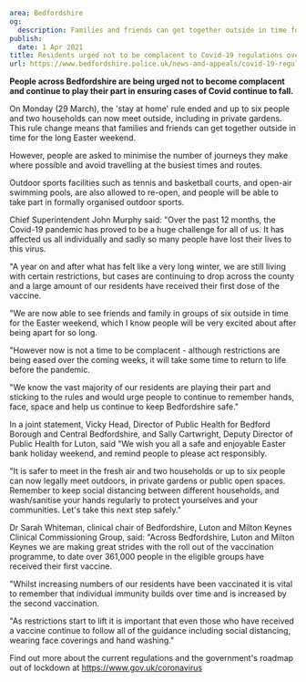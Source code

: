 ```yaml
area: Bedfordshire
og:
  description: Families and friends can get together outside in time for the long Easter weekend, but please continue to play your part to keep Bedfordshire safe.
publish:
  date: 1 Apr 2021
title: Residents urged not to be complacent to Covid-19 regulations over the Easter weekend
url: https://www.bedfordshire.police.uk/news-and-appeals/covid-19-regulations-easter-apr21
```

**People across Bedfordshire are being urged not to become complacent and continue to play their part in ensuring cases of Covid continue to fall.**

On Monday (29 March), the 'stay at home' rule ended and up to six people and two households can now meet outside, including in private gardens. This rule change means that families and friends can get together outside in time for the long Easter weekend.

However, people are asked to minimise the number of journeys they make where possible and avoid travelling at the busiest times and routes.

Outdoor sports facilities such as tennis and basketball courts, and open-air swimming pools, are also allowed to re-open, and people will be able to take part in formally organised outdoor sports.

Chief Superintendent John Murphy said: "Over the past 12 months, the Covid-19 pandemic has proved to be a huge challenge for all of us. It has affected us all individually and sadly so many people have lost their lives to this virus.

"A year on and after what has felt like a very long winter, we are still living with certain restrictions, but cases are continuing to drop across the county and a large amount of our residents have received their first dose of the vaccine.

"We are now able to see friends and family in groups of six outside in time for the Easter weekend, which I know people will be very excited about after being apart for so long.

"However now is not a time to be complacent - although restrictions are being eased over the coming weeks, it will take some time to return to life before the pandemic.

"We know the vast majority of our residents are playing their part and sticking to the rules and would urge people to continue to remember hands, face, space and help us continue to keep Bedfordshire safe."

In a joint statement, Vicky Head, Director of Public Health for Bedford Borough and Central Bedfordshire, and Sally Cartwright, Deputy Director of Public Health for Luton, said "We wish you all a safe and enjoyable Easter bank holiday weekend, and remind people to please act responsibly.

"It is safer to meet in the fresh air and two households or up to six people can now legally meet outdoors, in private gardens or public open spaces. Remember to keep social distancing between different households, and wash/sanitise your hands regularly to protect yourselves and your communities. Let's take this next step safely."

Dr Sarah Whiteman, clinical chair of Bedfordshire, Luton and Milton Keynes Clinical Commissioning Group, said: "Across Bedfordshire, Luton and Milton Keynes we are making great strides with the roll out of the vaccination programme, to date over 361,000 people in the eligible groups have received their first vaccine.

"Whilst increasing numbers of our residents have been vaccinated it is vital to remember that individual immunity builds over time and is increased by the second vaccination.

"As restrictions start to lift it is important that even those who have received a vaccine continue to follow all of the guidance including social distancing, wearing face coverings and hand washing."

Find out more about the current regulations and the government's roadmap out of lockdown at https://www.gov.uk/coronavirus
